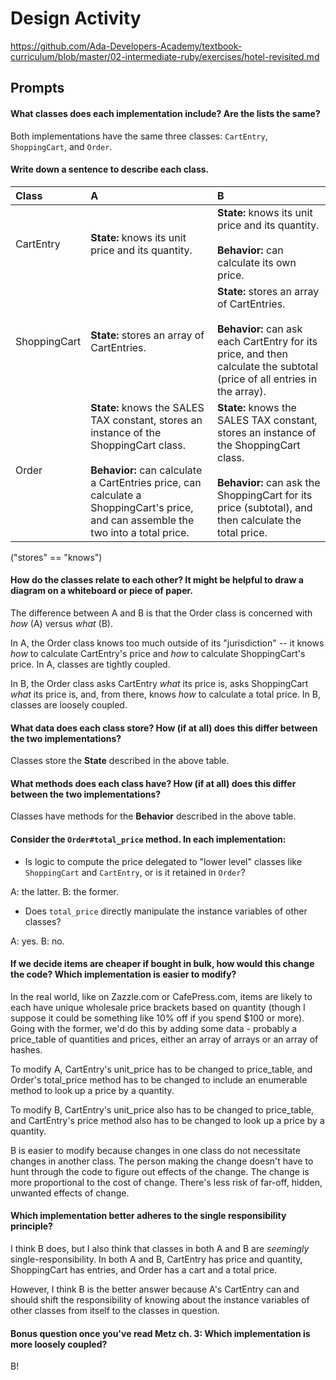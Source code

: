 # Design Activity
https://github.com/Ada-Developers-Academy/textbook-curriculum/blob/master/02-intermediate-ruby/exercises/hotel-revisited.md

## Prompts

#### What classes does each implementation include? Are the lists the same?
Both implementations have the same three classes: `CartEntry`, `ShoppingCart`, and `Order`.

#### Write down a sentence to describe each class.
| Class | A | B |
| :------------ | :------------- | :------------- |
| CartEntry     | **State:** knows its unit price and its quantity. | **State:** knows its unit price and its quantity. <br><br> **Behavior:** can calculate its own price. |
| ShoppingCart  | **State:** stores an array of CartEntries. | **State:** stores an array of CartEntries. <br><br> **Behavior:** can ask each CartEntry for its price, and then calculate the subtotal (price of all entries in the array). |
| Order         | **State:** knows the SALES TAX constant, stores an instance of the ShoppingCart class. <br><br> **Behavior:** can calculate a CartEntries price, can calculate a ShoppingCart's price, and can assemble the two into a total price. | **State:** knows the SALES TAX constant, stores an instance of the ShoppingCart class. <br><br> **Behavior:** can ask the ShoppingCart for its price (subtotal), and then calculate the total price. |

("stores" == "knows")

#### How do the classes relate to each other? It might be helpful to draw a diagram on a whiteboard or piece of paper.

The difference between A and B is that the Order class is concerned with *how* (A) versus *what* (B).

In A, the Order class knows too much outside of its "jurisdiction" -- it knows *how* to calculate CartEntry's price and *how* to calculate ShoppingCart's price. In A, classes are tightly coupled.

In B, the Order class asks CartEntry *what* its price is, asks ShoppingCart *what* its price is, and, from there, knows *how* to calculate a total price. In B, classes are loosely coupled.

#### What **data** does each class store? How (if at all) does this differ between the two implementations?
Classes store the **State** described in the above table.

#### What **methods** does each class have? How (if at all) does this differ between the two implementations?
Classes have methods for the **Behavior** described in the above table.

#### Consider the `Order#total_price` method. In each implementation:
  - Is logic to compute the price delegated to "lower level" classes like `ShoppingCart` and `CartEntry`, or is it retained in `Order`?  

A: the latter. B: the former.

  - Does `total_price` directly manipulate the instance variables of other classes?  

A: yes. B: no.

#### If we decide items are cheaper if bought in bulk, how would this change the code? Which implementation is easier to modify?

In the real world, like on Zazzle.com or CafePress.com, items are likely to each have unique wholesale price brackets based on quantity (though I suppose it could be something like 10% off if you spend $100 or more). Going with the former, we'd do this by adding some data - probably a price_table of quantities and prices, either an array of arrays or an array of hashes.

To modify A, CartEntry's unit_price has to be changed to price_table, and Order's total_price method has to be changed to include an enumerable method to look up a price by a quantity.

To modify B, CartEntry's unit_price also has to be changed to price_table, and CartEntry's price method also has to be changed to look up a price by a quantity.

B is easier to modify because changes in one class do not necessitate changes in another class. The person making the change doesn't have to hunt through the code to figure out effects of the change. The change is more proportional to the cost of change. There's less risk of far-off, hidden, unwanted effects of change.

#### Which implementation better adheres to the single responsibility principle?

I think B does, but I also think that classes in both A and B are *seemingly* single-responsibility. In both A and B, CartEntry has price and quantity, ShoppingCart has entries, and Order has a cart and a total price.

However, I think B is the better answer because A's CartEntry can and should shift the responsibility of knowing about the instance variables of other classes from itself to the classes in question.

#### Bonus question once you've read Metz ch. 3: Which implementation is more loosely coupled?

B!
